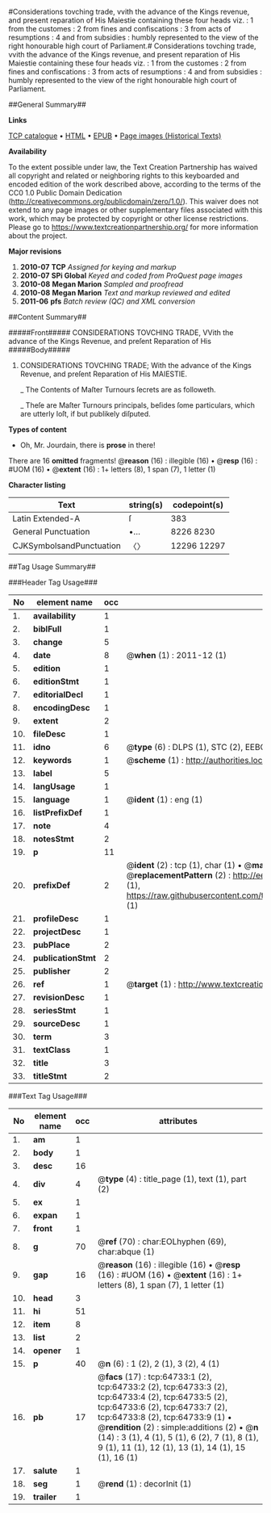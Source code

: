 #Considerations tovching trade, vvith the advance of the Kings revenue, and present reparation of His Maiestie containing these four heads viz. : 1 from the customes : 2 from fines and confiscations : 3 from acts of resumptions : 4 and from subsidies : humbly represented to the view of the right honourable high court of Parliament.#
Considerations tovching trade, vvith the advance of the Kings revenue, and present reparation of His Maiestie containing these four heads viz. : 1 from the customes : 2 from fines and confiscations : 3 from acts of resumptions : 4 and from subsidies : humbly represented to the view of the right honourable high court of Parliament.

##General Summary##

**Links**

[TCP catalogue](http://www.ota.ox.ac.uk/tcp/)  • 
[HTML](http://tei.it.ox.ac.uk/tcp/Texts-HTML/free/A34/A34354.html)  • 
[EPUB](http://tei.it.ox.ac.uk/tcp/Texts-EPUB/free/A34/A34354.epub) • 
[Page images (Historical Texts)](https://historicaltexts.jisc.ac.uk/eebo-12630307e)

**Availability**

To the extent possible under law, the Text Creation Partnership has waived all copyright and related or neighboring rights to this keyboarded and encoded edition of the work described above, according to the terms of the CC0 1.0 Public Domain Dedication (http://creativecommons.org/publicdomain/zero/1.0/). This waiver does not extend to any page images or other supplementary files associated with this work, which may be protected by copyright or other license restrictions. Please go to https://www.textcreationpartnership.org/ for more information about the project.

**Major revisions**

1. __2010-07__ __TCP__ *Assigned for keying and markup*
1. __2010-07__ __SPi Global__ *Keyed and coded from ProQuest page images*
1. __2010-08__ __Megan Marion__ *Sampled and proofread*
1. __2010-08__ __Megan Marion__ *Text and markup reviewed and edited*
1. __2011-06__ __pfs__ *Batch review (QC) and XML conversion*

##Content Summary##

#####Front#####
CONSIDERATIONS TOVCHING TRADE, VVith the advance of the Kings Revenue, and preſent Reparation of His
#####Body#####

1. CONSIDERATIONS TOVCHING TRADE; With the advance of the Kings Revenue, and preſent Reparation of His MAIESTIE.

    _ The Contents of Maſter Turnours ſecrets are as followeth.

    _ Theſe are Maſter Turnours principals, beſides ſome particulars, which are utterly loſt, if but publikely diſputed.

**Types of content**

  * Oh, Mr. Jourdain, there is **prose** in there!

There are 16 **omitted** fragments! 
 @__reason__ (16) : illegible (16)  •  @__resp__ (16) : #UOM (16)  •  @__extent__ (16) : 1+ letters (8), 1 span (7), 1 letter (1)

**Character listing**


|Text|string(s)|codepoint(s)|
|---|---|---|
|Latin Extended-A|ſ|383|
|General Punctuation|•…|8226 8230|
|CJKSymbolsandPunctuation|〈〉|12296 12297|

##Tag Usage Summary##

###Header Tag Usage###

|No|element name|occ|attributes|
|---|---|---|---|
|1.|__availability__|1||
|2.|__biblFull__|1||
|3.|__change__|5||
|4.|__date__|8| @__when__ (1) : 2011-12 (1)|
|5.|__edition__|1||
|6.|__editionStmt__|1||
|7.|__editorialDecl__|1||
|8.|__encodingDesc__|1||
|9.|__extent__|2||
|10.|__fileDesc__|1||
|11.|__idno__|6| @__type__ (6) : DLPS (1), STC (2), EEBO-CITATION (1), OCLC (1), VID (1)|
|12.|__keywords__|1| @__scheme__ (1) : http://authorities.loc.gov/ (1)|
|13.|__label__|5||
|14.|__langUsage__|1||
|15.|__language__|1| @__ident__ (1) : eng (1)|
|16.|__listPrefixDef__|1||
|17.|__note__|4||
|18.|__notesStmt__|2||
|19.|__p__|11||
|20.|__prefixDef__|2| @__ident__ (2) : tcp (1), char (1)  •  @__matchPattern__ (2) : ([0-9\-]+):([0-9IVX]+) (1), (.+) (1)  •  @__replacementPattern__ (2) : http://eebo.chadwyck.com/downloadtiff?vid=$1&page=$2 (1), https://raw.githubusercontent.com/textcreationpartnership/Texts/master/tcpchars.xml#$1 (1)|
|21.|__profileDesc__|1||
|22.|__projectDesc__|1||
|23.|__pubPlace__|2||
|24.|__publicationStmt__|2||
|25.|__publisher__|2||
|26.|__ref__|1| @__target__ (1) : http://www.textcreationpartnership.org/docs/. (1)|
|27.|__revisionDesc__|1||
|28.|__seriesStmt__|1||
|29.|__sourceDesc__|1||
|30.|__term__|3||
|31.|__textClass__|1||
|32.|__title__|3||
|33.|__titleStmt__|2||


###Text Tag Usage###

|No|element name|occ|attributes|
|---|---|---|---|
|1.|__am__|1||
|2.|__body__|1||
|3.|__desc__|16||
|4.|__div__|4| @__type__ (4) : title_page (1), text (1), part (2)|
|5.|__ex__|1||
|6.|__expan__|1||
|7.|__front__|1||
|8.|__g__|70| @__ref__ (70) : char:EOLhyphen (69), char:abque (1)|
|9.|__gap__|16| @__reason__ (16) : illegible (16)  •  @__resp__ (16) : #UOM (16)  •  @__extent__ (16) : 1+ letters (8), 1 span (7), 1 letter (1)|
|10.|__head__|3||
|11.|__hi__|51||
|12.|__item__|8||
|13.|__list__|2||
|14.|__opener__|1||
|15.|__p__|40| @__n__ (6) : 1 (2), 2 (1), 3 (2), 4 (1)|
|16.|__pb__|17| @__facs__ (17) : tcp:64733:1 (2), tcp:64733:2 (2), tcp:64733:3 (2), tcp:64733:4 (2), tcp:64733:5 (2), tcp:64733:6 (2), tcp:64733:7 (2), tcp:64733:8 (2), tcp:64733:9 (1)  •  @__rendition__ (2) : simple:additions (2)  •  @__n__ (14) : 3 (1), 4 (1), 5 (1), 6 (2), 7 (1), 8 (1), 9 (1), 11 (1), 12 (1), 13 (1), 14 (1), 15 (1), 16 (1)|
|17.|__salute__|1||
|18.|__seg__|1| @__rend__ (1) : decorInit (1)|
|19.|__trailer__|1||
